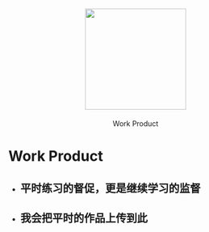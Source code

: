 <h1 align = "center">
  <img src = "https://image.baidu.com/search/detail?ct=503316480&z=&tn=baiduimagedetail&ipn=d&word=%E9%B9%8F%20%E5%AD%97200%2A200&step_word=&ie=utf-8&in=&cl=2&lm=-1&st=-1&cs=250995948,90716658&os=3998693344,1691403304&simid=3150395870,3822727662&pn=0&rn=1&di=115566634920&ln=1996&fr=&fmq=1501347623057_R&ic=0&s=undefined&se=&sme=&tab=0&width=&height=&face=undefined&is=0,0&istype=2&ist=&jit=&bdtype=0&spn=0&pi=0&gsm=0&objurl=http%3A%2F%2Fwenwen.soso.com%2Fp%2F20100125%2F20100125122538-933302673.jpg&rpstart=0&rpnum=0&adpicid=0" width="200" height="200" />
</h1>
<p align = "center">Work Product</p>

# Work Product


* ## 平时练习的督促，更是继续学习的监督
* ## 我会把平时的作品上传到此
